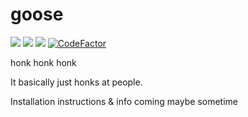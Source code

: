# goose

<img src="https://img.shields.io/apm/l/vim-mode"> <img src="https://img.shields.io/github/package-json/v/rand404/goose"> <img src="https://img.shields.io/github/last-commit/rand404/goose"> <a href="https://www.codefactor.io/repository/github/rand404/goose"><img src="https://www.codefactor.io/repository/github/rand404/goose/badge" alt="CodeFactor" /></a>

honk honk honk

It basically just honks at people.

Installation instructions & info coming maybe sometime

